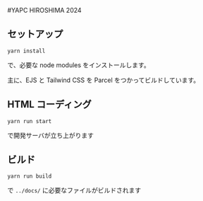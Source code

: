 #YAPC HIROSHIMA 2024

## セットアップ

```
yarn install
```

で、必要な node modules をインストールします。

主に、EJS と Tailwind CSS を Parcel をつかってビルドしています。

## HTML コーディング

```
yarn run start
```

で開発サーバが立ち上がります

## ビルド

```
yarn run build
```

で `../docs/` に必要なファイルがビルドされます
